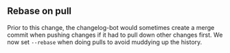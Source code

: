 ## Rebase on pull

Prior to this change, the changelog-bot would sometimes create a merge commit when pushing changes if it had to pull down other changes first. We now set `--rebase` when doing pulls to avoid muddying up the history.

